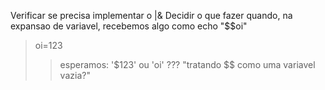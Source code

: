 Verificar se precisa implementar o |&
Decidir o que fazer quando, na expansao de variavel, recebemos algo como echo "$$oi"
> oi=123
>>esperamos: '$123'    ou        'oi'            ??? "tratando $$ como uma variavel vazia?"
